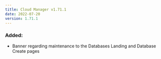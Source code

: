 ```yaml
---
title: Cloud Manager v1.71.1
date: 2022-07-20
version: 1.71.1
---
```


### Added:

- Banner regarding maintenance to the Databases Landing and Database Create pages

